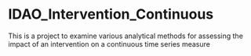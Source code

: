 # IDAO_Intervention_Continuous

This is a project to examine various analytical methods for assessing the impact of an intervention on a continuous time series measure